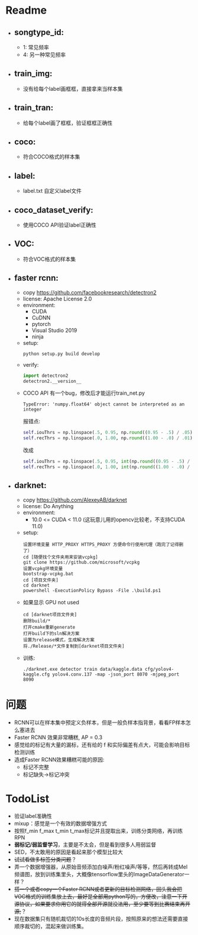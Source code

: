 # Readme
- ## songtype_id:
  - 1: 常见频率  
  - 4: 另一种常见频率  
- ## train_img:   
  - 没有给每个label画框框，直接拿来当样本集  
- ## train_tran:  
  - 给每个label画了框框，验证框框正确性 
- ## coco: 
  - 符合COCO格式的样本集
- ## label:
  - label.txt 自定义label文件
- ## coco_dataset_verify: 
  - 使用COCO API验证label正确性
- ## VOC: 
  - 符合VOC格式的样本集
- ## faster rcnn:  
  - copy https://github.com/facebookresearch/detectron2
  - license: Apache License 2.0
  - environment: 
    - CUDA
    - CuDNN
    - pytorch
    - Visual Studio 2019
    - ninja
  - setup:
    ```console
    python setup.py build develop
    ```
  - verify:
    ```python
    import detectron2
    detectron2.__version__
    ```
  - COCO API 有一个bug，修改后才能运行train_net.py
    ```console
    TypeError: 'numpy.float64' object cannot be interpreted as an integer
    ```
    报错点:  
    ```python
    self.iouThrs = np.linspace(.5, 0.95, np.round((0.95 - .5) / .05) + 1, endpoint=True)
    self.recThrs = np.linspace(.0, 1.00, np.round((1.00 - .0) / .01) + 1, endpoint=True)
    ```
    改成
    ```python
    self.iouThrs = np.linspace(.5, 0.95, int(np.round((0.95 - .5) / .05)) + 1, endpoint=True)
    self.recThrs = np.linspace(.0, 1.00, int(np.round((1.00 - .0) / .01)) + 1, endpoint=True)
    ```

- ## darknet:  
  - copy https://github.com/AlexeyAB/darknet
  - license: Do Anything
  - environment: 
    - 10.0 <= CUDA < 11.0 (这玩意儿用的opencv比较老，不支持CUDA 11.0)
  - setup:
    ```console
    设置环境变量 HTTP_PROXY HTTPS_PROXY 方便命令行使用代理（跑完了记得删了）
    cd [随便找个文件夹用来安装vcpkg]
    git clone https://github.com/microsoft/vcpkg
    设置vcpkg环境变量
    bootstrap-vcpkg.bat
    cd [项目文件夹]
    cd darknet
    powershell -ExecutionPolicy Bypass -File .\build.ps1
    ```
  - 如果显示 GPU not used
    ```console
    cd [darknet项目文件夹]
    删除build/*
    打开cmake重新generate
    打开build下的sln解决方案
    设置为release模式，生成解决方案
    将./Release/*文件复制到[darknet项目文件夹]
    ```
  - 训练: 
    ```console
    ./darknet.exe detector train data/kaggle.data cfg/yolov4-kaggle.cfg yolov4.conv.137 -map -json_port 8070 -mjpeg_port 8090
    ```



# 问题
- RCNN可以在样本集中预定义负样本，但是一般负样本指背景，看看FP样本怎么塞进去
- Faster RCNN 效果非常糟糕, AP = 0.3 
- 感觉给的标记有大量的漏标，还有给的 f 和实际偏差有点大，可能会影响目标检测训练
- 造成Faster RCNN效果糟糕可能的原因:  
  - 标记不完整
  - 标记缺失→标记冲突

# TodoList
- 验证label准确性
- mixup：感觉是一个有效的数据增强方式
- 按照f_min f_max t_min t_max标记并且提取出来，训练分类网络，再训练RPN
- **弱标记/弱监督学习**，主要是不太会，但是看到很多人用弱监督
- SED，不太敢用的原因是看起来那个模型比较大
- ~~试试看做多标签分类问题~~？
- 弄一个数据增强器，从原始音频添加白噪声/粉红噪声/等等，然后再转成Mel频谱图，放到训练集里头，大概像tensorflow里头的ImageDataGenerator一样？
- ~~搭一个或者copy一个Faster RCNN或者更新的目标检测网络，回头我会把VOC格式的训练集放上去，最好是全部用python写的，方便改，注意一下开源协议，如果要求你用它的就得全部开源就没法用，至少要等到比赛结束再开源;~~？
- 现在数据集只有随机裁切的10s长度的音频片段，按照原来的想法还需要直接顺序裁切的，混起来做训练集。
